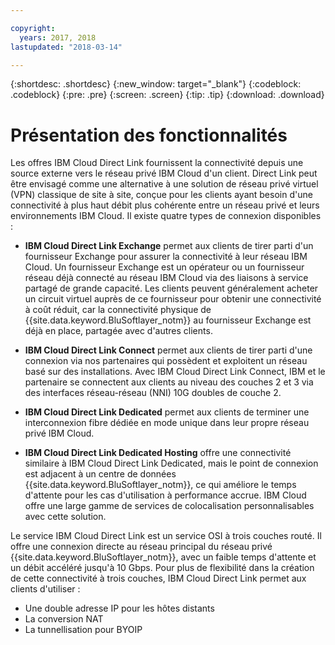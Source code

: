 ```yaml
---

copyright:
  years: 2017, 2018
lastupdated: "2018-03-14"

---
```


{:shortdesc: .shortdesc}
{:new_window: target="_blank"}
{:codeblock: .codeblock}
{:pre: .pre}
{:screen: .screen}
{:tip: .tip}
{:download: .download}

# Présentation des fonctionnalités

Les offres IBM Cloud Direct Link fournissent la connectivité depuis une source externe vers le réseau privé IBM Cloud d'un client. Direct Link peut être envisagé comme une alternative à une solution de réseau privé virtuel (VPN) classique de site à site, conçue pour les clients ayant besoin d'une connectivité à plus haut débit plus cohérente entre un réseau privé et leurs environnements IBM Cloud. Il existe quatre types de connexion disponibles :
 
 * **IBM Cloud Direct Link Exchange** permet aux clients de tirer parti d'un fournisseur Exchange pour assurer la connectivité à leur réseau IBM Cloud. Un fournisseur Exchange est un opérateur ou un fournisseur réseau déjà connecté au réseau IBM Cloud via des liaisons à service partagé de grande capacité. Les clients peuvent généralement acheter un circuit virtuel auprès de ce fournisseur pour obtenir une connectivité à coût réduit, car la connectivité physique de {{site.data.keyword.BluSoftlayer_notm}} au fournisseur Exchange est déjà en place, partagée avec d'autres clients.
 
 * **IBM Cloud Direct Link Connect** permet aux clients de tirer parti d'une connexion via nos partenaires qui possèdent et exploitent un réseau basé sur des installations. Avec IBM Cloud Direct Link Connect, IBM et le partenaire se connectent aux clients au niveau des couches 2 et 3 via des interfaces réseau-réseau (NNI) 10G doubles de couche 2.
 
 * **IBM Cloud Direct Link Dedicated** permet aux clients de terminer une interconnexion fibre dédiée en mode unique dans leur propre réseau privé IBM Cloud.
 
 * **IBM Cloud Direct Link Dedicated Hosting** offre une connectivité similaire à IBM Cloud Direct Link Dedicated, mais le point de connexion est adjacent à un centre de données {{site.data.keyword.BluSoftlayer_notm}}, ce qui améliore le temps d'attente pour les cas d'utilisation à performance accrue. IBM Cloud offre une large gamme de services de colocalisation personnalisables avec cette solution.
  
Le service IBM Cloud Direct Link est un service OSI à trois couches routé. Il offre une connexion directe au réseau principal du réseau privé {{site.data.keyword.BluSoftlayer_notm}}, avec un faible temps d'attente et un débit accéléré jusqu'à 10 Gbps.
Pour plus de flexibilité dans la création de cette connectivité à trois couches, IBM Cloud Direct Link permet aux clients d'utiliser :
 * Une double adresse IP pour les hôtes distants
 * La conversion NAT
 * La tunnellisation pour BYOIP
